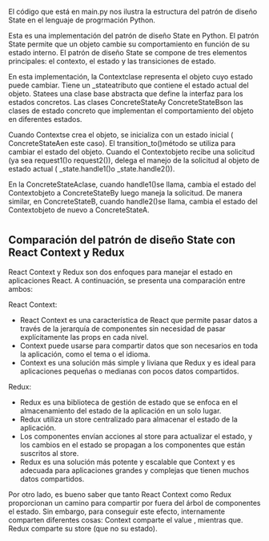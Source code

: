 El código que está en main.py nos ilustra la estructura del patrón de diseño State en el lenguaje de progrmación Python.
    
Esta es una implementación del patrón de diseño State en Python. El patrón State permite que un objeto cambie su comportamiento en función de su estado interno. El patrón de diseño State se compone de tres elementos principales: el contexto, el estado y las transiciones de estado. 

En esta implementación, la Contextclase representa el objeto cuyo estado puede cambiar. Tiene un _stateatributo que contiene el estado actual del objeto. Statees una clase base abstracta que define la interfaz para los estados concretos. Las clases ConcreteStateAy ConcreteStateBson las clases de estado concreto que implementan el comportamiento del objeto en diferentes estados.

Cuando Contextse crea el objeto, se inicializa con un estado inicial ( ConcreteStateAen este caso). El transition_to()método se utiliza para cambiar el estado del objeto. Cuando el Contextobjeto recibe una solicitud (ya sea request1()o request2()), delega el manejo de la solicitud al objeto de estado actual ( _state.handle1()o _state.handle2()).

En la ConcreteStateAclase, cuando handle1()se llama, cambia el estado del Contextobjeto a ConcreteStateBy luego maneja la solicitud. De manera similar, en ConcreteStateB, cuando handle2()se llama, cambia el estado del Contextobjeto de nuevo a ConcreteStateA.

#

## Comparación del patrón de diseño State con React Context y Redux

React Context y Redux son dos enfoques para manejar el estado en aplicaciones React. A continuación, se presenta una comparación entre ambos:

React Context:
- React Context es una característica de React que permite pasar datos a través de la jerarquía de componentes sin necesidad de pasar explícitamente las props en cada nivel.
- Context puede usarse para compartir datos que son necesarios en toda la aplicación, como el tema o el idioma.
- Context es una solución más simple y liviana que Redux y es ideal para aplicaciones pequeñas o medianas con pocos datos compartidos.

Redux:
- Redux es una biblioteca de gestión de estado que se enfoca en el almacenamiento del estado de la aplicación en un solo lugar.
- Redux utiliza un store centralizado para almacenar el estado de la aplicación.
- Los componentes envían acciones al store para actualizar el estado, y los cambios en el estado se propagan a los componentes que están suscritos al store.
- Redux es una solución más potente y escalable que Context y es adecuada para aplicaciones grandes y complejas que tienen muchos datos compartidos.

Por otro lado, es bueno saber que tanto React Context como Redux proporcionan un camino para compartir por fuera del árbol de componentes el estado. Sin embargo, para conseguir este efecto, internamente comparten diferentes cosas: Context comparte el value , mientras que. Redux comparte su store (que no su estado).




